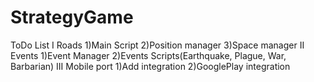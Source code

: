 # StrategyGame
ToDo List
I Roads
    1)Main Script
    2)Position manager
    3)Space manager
II Events
    1)Event Manager
    2)Events Scripts(Earthquake, Plague, War, Barbarian)
III Mobile port
    1)Add integration
    2)GooglePlay integration
